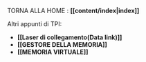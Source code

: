 TORNA ALLA HOME  : **[[content/index|index]]**

Altri appunti di TPI:

- **[[Laser di collegamento(Data link)]]**
- **[[GESTORE DELLA MEMORIA]]**
- **[[MEMORIA VIRTUALE]]**